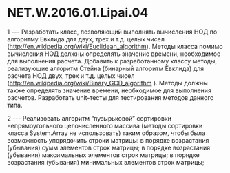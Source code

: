 # NET.W.2016.01.Lipai.04
1 --- Разработать класс, позволяющий выполнять вычисления НОД по алгоритму Евклида для двух, трех и т.д. целых чисел 
(http://en.wikipedia.org/wiki/Euclidean_algorithm). Методы класса помимо вычисления НОД должны определять значение времени, 
необходимое для выполнения расчета. Добавить к разработанному классу методы, реализующие алгоритм Стейна (бинарный алгоритм Евклида)
для расчета НОД двух, трех и т.д. целых чисел (http://en.wikipedia.org/wiki/Binary_GCD_algorithm ). 
Методы должны также  определять значение времени, необходимое для выполнения расчетов.
Разработать unit-тесты для тестирования методов данного типа.

2 --- Реализовать алгоритм “пузырьковой” сортировки непрямоугольного целочисленного массива 
(методы сортировки класса System.Array не использовать) таким образом, чтобы была возможность упорядочить строки матрицы: 
в порядке возрастания (убывания) сумм элементов строк матрицы;
в порядке возрастания (убывания) максимальных элементов строк матрицы;
в порядке возрастания (убывания) минимальных элементов строк матрицы;
